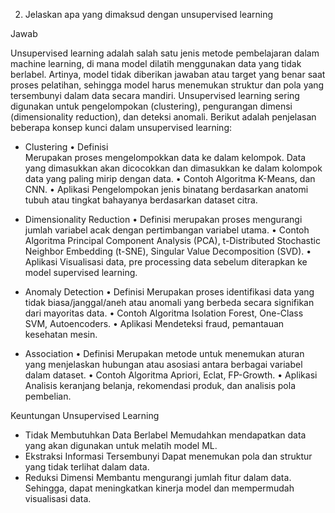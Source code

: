 2.	Jelaskan apa yang dimaksud dengan unsupervised learning

Jawab

Unsupervised learning adalah salah satu jenis metode pembelajaran dalam machine learning, di mana model dilatih menggunakan data yang tidak berlabel. Artinya, model tidak diberikan jawaban atau target yang benar saat proses pelatihan, sehingga model harus menemukan struktur dan pola yang tersembunyi dalam data secara mandiri. Unsupervised learning sering digunakan untuk pengelompokan (clustering), pengurangan dimensi (dimensionality reduction), dan deteksi anomali. Berikut adalah penjelasan beberapa konsep kunci dalam unsupervised learning:
-	Clustering 
•	Definisi	
Merupakan proses mengelompokkan data ke dalam kelompok. Data yang dimasukkan akan dicocokkan dan dimasukkan ke dalam kolompok data yang paling mirip dengan data.
•	Contoh Algoritma
K-Means, dan CNN.
•	Aplikasi
Pengelompokan jenis binatang berdasarkan anatomi tubuh atau tingkat bahayanya berdasarkan dataset citra.

-	Dimensionality Reduction
•	Definisi
merupakan proses mengurangi jumlah variabel acak dengan pertimbangan variabel utama.
•	Contoh Algoritma
Principal Component Analysis (PCA), t-Distributed Stochastic Neighbor Embedding (t-SNE), Singular Value Decomposition (SVD).
•	Aplikasi
Visualisasi data, pre processing data sebelum diterapkan ke model supervised learning.
-	Anomaly Detection
•	Definisi
Merupakan proses identifikasi data yang tidak biasa/janggal/aneh atau anomali yang berbeda secara signifikan dari mayoritas data.
•	Contoh Algoritma
Isolation Forest, One-Class SVM, Autoencoders.
•	Aplikasi
Mendeteksi fraud, pemantauan kesehatan mesin.
-	Association
•	Definisi
Merupakan metode untuk menemukan aturan yang menjelaskan hubungan atau asosiasi antara berbagai variabel dalam dataset.
•	Contoh Algoritma
Apriori, Eclat, FP-Growth.
•	Aplikasi
Analisis keranjang belanja, rekomendasi produk, dan analisis pola pembelian.

Keuntungan Unsupervised Learning
-	Tidak Membutuhkan Data Berlabel
Memudahkan mendapatkan data yang akan digunakan untuk melatih model ML.
-	Ekstraksi Informasi Tersembunyi
Dapat menemukan pola dan struktur yang tidak terlihat dalam data.
-	Reduksi Dimensi
Membantu mengurangi jumlah fitur dalam data. Sehingga, dapat meningkatkan kinerja model dan mempermudah visualisasi data.
